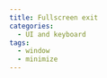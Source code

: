 ```yaml
---
title: Fullscreen exit
categories:
  - UI and keyboard
tags:
  - window
  - minimize
---
```

